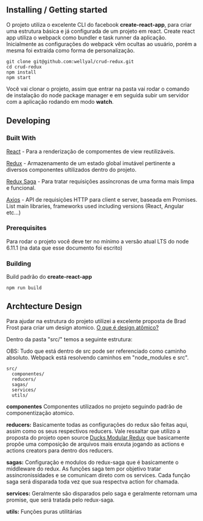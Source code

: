 ## Installing / Getting started

O projeto utiliza o excelente CLI do facebook **create-react-app**, para criar uma estrutura básica e já configurada de um projeto em react. Create react app utiliza o webpack como bundler e task runner da aplicação. Inicialmente as configurações do webpack vêm ocultas ao usuário, porém a mesma foi extraída como forma de personalização.

```shell
git clone git@github.com:wellyal/crud-redux.git
cd crud-redux
npm install
npm start
```

Você vai clonar o projeto, assim que entrar na pasta vai rodar o comando de instalação do node package manager e em seguida subir um servidor com a aplicação rodando em modo **watch**.

## Developing

### Built With

[React](https://facebook.github.io/react/) - Para a renderização de compomentes de view reutilizáveis.

[Redux](http://redux.js.org/) - Armazenamento de um estado global imutável pertinente a diversos componentes ultilizados dentro do projeto.

[Redux Saga](https://redux-saga.js.org/) - Para tratar requisições assíncronas de uma forma mais limpa e funcional.

[Axios](https://github.com/mzabriskie/axios) - API de requisições HTTP para client e server, baseada em Promises.
List main libraries, frameworks used including versions (React, Angular etc...)

### Prerequisites

Para rodar o projeto você deve ter no mínimo a versão atual LTS do node 6.11.1 (na data que esse documento foi escrito)

### Building

Build padrão do **create-react-app**

```shell
npm run build
```

## Archtecture Design

Para ajudar na estrutura do projeto utilizei a excelente proposta de Brad Frost para criar um design atomico. [O que é design atômico?](http://bradfrost.com/blog/post/atomic-web-design/)

Dentro da pasta "src/" temos a seguinte estrutura:

OBS: Tudo que está dentro de src pode ser referenciado como caminho absoluto. Webpack está resolvendo caminhos em "node_modules e src".

```
src/
  componentes/
  reducers/
  sagas/
  services/
  utils/
```

**componentes** Componentes utilizados no projeto seguindo padrão de componentização atomico.

**reducers:** Basicamente todas as configurações do redux são feitas aqui, assim como os seus respectivos reducers. Vale ressaltar que utilizo a proposta do projeto open source [Ducks Modular Redux](https://github.com/erikras/ducks-modular-redux) que basicamente propõe uma composição de arquivos mais enxuta jogando as actions e actions creators para dentro dos reducers.

**sagas:** Configuração e modulos do redux-saga que é basicamente o middleware do redux. As funções saga tem por objetivo tratar assincronissídades e se comunicam direto com os services. Cada função saga será disparada toda vez que sua respectva action for chamada.

**services:** Geralmente são disparados pelo saga e geralmente retornam uma promise, que será tratada pelo redux-saga.

**utils:** Funções puras utilitárias
